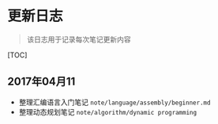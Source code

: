 # 更新日志

> 该日志用于记录每次笔记更新内容

[TOC]

## 2017年04月11

- 整理汇编语言入门笔记 `note/language/assembly/beginner.md`
- 整理动态规划笔记 `note/algorithm/dynamic programming`